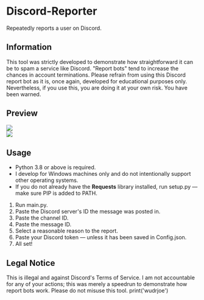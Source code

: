# Discord-Reporter
Repeatedly reports a user on Discord.

## Information
This tool was strictly developed to demonstrate how straightforward it can be to spam a service like Discord. "Report bots" tend to increase the chances in account terminations. Please refrain from using this Discord report bot as it is, once again, developed for educational purposes only. Nevertheless, if you use this, you are doing it at your own risk. You have been warned.

## Preview
![](https://i.imgur.com/kGwdAd9.png)<br>
![](https://i.imgur.com/9l4mtac.gif)

## Usage
- Python 3.8 or above is required.
- I develop for Windows machines only and do not intentionally support other operating systems.
- If you do not already have the **Requests** library installed, run setup.py — make sure PIP is added to PATH.
1. Run main.py.
2. Paste the Discord server's ID the message was posted in.
3. Paste the channel ID.
4. Paste the message ID.
5. Select a reasonable reason to the report.
6. Paste your Discord token — unless it has been saved in Config.json.
7. All set!

## Legal Notice
This is illegal and against Discord's Terms of Service. I am not accountable for any of your actions; this was merely a speedrun to demonstrate how report bots work. Please do not misuse this tool.
print('wudrjoe')